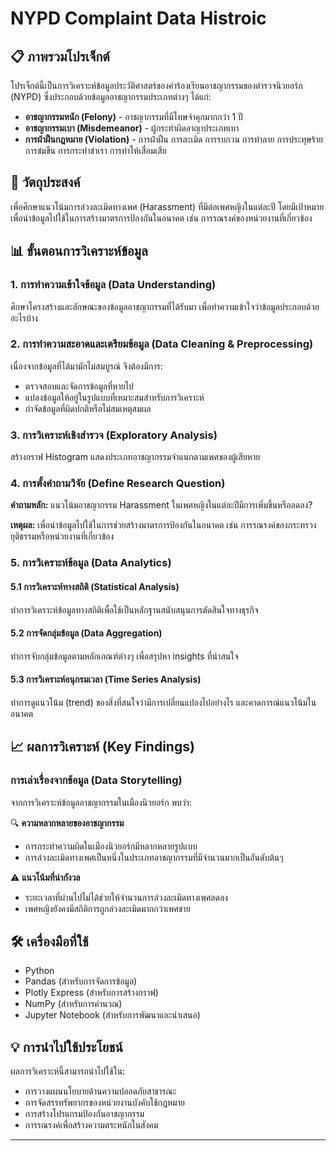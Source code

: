 # NYPD Complaint Data Histroic

## 📋 ภาพรวมโปรเจ็กต์

โปรเจ็กต์นี้เป็นการวิเคราะห์ข้อมูลประวัติศาสตร์ของคำร้องเรียนอาชญากรรมของตำรวจนิวยอร์ก (NYPD) ซึ่งประกอบด้วยข้อมูลอาชญากรรมประเภทต่างๆ ได้แก่:

- **อาชญากรรมหนัก (Felony)** - อาชญากรรมที่มีโทษจำคุกมากกว่า 1 ปี
- **อาชญากรรมเบา (Misdemeanor)** - ผู้กระทำผิดอาญาประเภทเบา
- **การฝ่าฝืนกฎหมาย (Violation)** - การฝ่าฝืน การละเมิด การรบกวน การทำลาย การประทุษร้าย การข่มขืน การกระทำชำเรา การทำให้เสื่อมเสีย

## 🎯 วัตถุประสงค์

เพื่อศึกษาแนวโน้มการล่วงละเมิดทางเพศ (Harassment) ที่มีต่อเพศหญิงในแต่ละปี โดยมีเป้าหมายเพื่อนำข้อมูลไปใช้ในการสร้างมาตรการป้องกันในอนาคต เช่น การรณรงค์ของหน่วยงานที่เกี่ยวข้อง

## 📊 ขั้นตอนการวิเคราะห์ข้อมูล

### 1. การทำความเข้าใจข้อมูล (Data Understanding)
ศึกษาโครงสร้างและลักษณะของข้อมูลอาชญากรรมที่ได้รับมา เพื่อทำความเข้าใจว่าข้อมูลประกอบด้วยอะไรบ้าง

### 2. การทำความสะอาดและเตรียมข้อมูล (Data Cleaning & Preprocessing)
เนื่องจากข้อมูลที่ได้มามักไม่สมบูรณ์ จึงต้องมีการ:
- ตรวจสอบและจัดการข้อมูลที่หายไป
- แปลงข้อมูลให้อยู่ในรูปแบบที่เหมาะสมสำหรับการวิเคราะห์
- กำจัดข้อมูลที่ผิดปกติหรือไม่สมเหตุสมผล

### 3. การวิเคราะห์เชิงสำรวจ (Exploratory Analysis)
สร้างกราฟ Histogram แสดงประเภทอาชญากรรมจำแนกตามเพศของผู้เสียหาย

### 4. การตั้งคำถามวิจัย (Define Research Question)
**คำถามหลัก:** แนวโน้มอาชญากรรม Harassment ในเพศหญิงในแต่ละปีมีการเพิ่มขึ้นหรือลดลง?

**เหตุผล:** เพื่อนำข้อมูลไปใช้ในการช่วยสร้างมาตรการป้องกันในอนาคต เช่น การรณรงค์ของกระทรวงยุติธรรมหรือหน่วยงานที่เกี่ยวข้อง

### 5. การวิเคราะห์ข้อมูล (Data Analytics)

#### 5.1 การวิเคราะห์ทางสถิติ (Statistical Analysis)
ทำการวิเคราะห์ข้อมูลทางสถิติเพื่อใช้เป็นหลักฐานสนับสนุนการตัดสินใจทางธุรกิจ

#### 5.2 การจัดกลุ่มข้อมูล (Data Aggregation)
ทำการจับกลุ่มข้อมูลตามหลักเกณฑ์ต่างๆ เพื่อสรุปหา insights ที่น่าสนใจ

#### 5.3 การวิเคราะห์อนุกรมเวลา (Time Series Analysis)
ทำการดูแนวโน้ม (trend) ของสิ่งที่สนใจว่ามีการเปลี่ยนแปลงไปอย่างไร และคาดการณ์แนวโน้มในอนาคต

## 📈 ผลการวิเคราะห์ (Key Findings)

### การเล่าเรื่องจากข้อมูล (Data Storytelling)

จากการวิเคราะห์ข้อมูลอาชญากรรมในเมืองนิวยอร์ก พบว่า:

🔍 **ความหลากหลายของอาชญากรรม**
- การกระทำความผิดในเมืองนิวยอร์กมีหลากหลายรูปแบบ
- การล่วงละเมิดทางเพศเป็นหนึ่งในประเภทอาชญากรรมที่มีจำนวนมากเป็นอันดับต้นๆ

⚠️ **แนวโน้มที่น่ากังวล**
- ระยะเวลาที่ผ่านไปไม่ได้ช่วยให้จำนวนการล่วงละเมิดทางเพศลดลง
- เพศหญิงยังคงมีสถิติการถูกล่วงละเมิดมากกว่าเพศชาย

## 🛠️ เครื่องมือที่ใช้

- Python
- Pandas (สำหรับการจัดการข้อมูล)
- Plotly Express (สำหรับการสร้างกราฟ)
- NumPy (สำหรับการคำนวณ)
- Jupyter Notebook (สำหรับการพัฒนาและนำเสนอ)

## 💡 การนำไปใช้ประโยชน์

ผลการวิเคราะห์นี้สามารถนำไปใช้ใน:
- การวางแผนนโยบายด้านความปลอดภัยสาธารณะ
- การจัดสรรทรัพยากรของหน่วยงานบังคับใช้กฎหมาย
- การสร้างโปรแกรมป้องกันอาชญากรรม
- การรณรงค์เพื่อสร้างความตระหนักในสังคม

---
